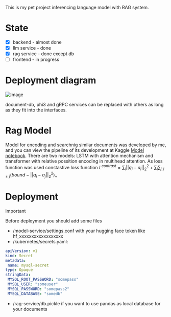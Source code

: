 This is my pet project inferencing language model with RAG system.
# State
- [x] backend - almost done
- [x] llm service - done
- [x] rag service - done except db
- [ ] frontend - in progress 
# Deployment diagram
![image](https://github.com/user-attachments/assets/17f9c221-8f62-4381-a05a-b3397c540aae)

document-db, phi3 and gRPC services can be replaced with others as long as they fit into the interfaces.

# Rag Model
  Model for encoding and searchnig similar documents was developed by me, and you can view the pipeline of its development at Kaggle [Model notebook](https://www.kaggle.com/code/jorjo2009/math-problems-rag/notebook).
  There are two models: LSTM with attention mechanism and transformer with relative possition encoding in multihead attention. As loss function was used constastive loss function 
  $L^{contrast} = \sum_i || q_i - a_i ||^2_2 +  \sum_i \sum_{j, i \neq j}  (bound - || q_i-a_j||^2_2)_+$

# Deployment
> [!IMPORTANT]
> Before deployment you should add some files
> - /model-service/settings.conf with your hugging face token like hf_xxxxxxxxxxxxxxxxxx
> - /kubernetes/secrets.yaml: 
> ```yaml
> apiVersion: v1
> kind: Secret
> metadata:
>  name: mysql-secret
> type: Opaque
> stringData:
>  MYSQL_ROOT_PASSWORD: "somepass"
>  MYSQL_USER: "someuser"
>  MYSQL_PASSWORD: "somepass2"
>  MYSQL_DATABASE: "somedb"
> ```
> - /rag-service/db.pickle if you want to use pandas as local database for your documents
